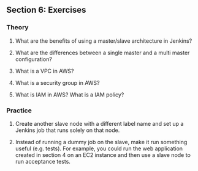 ## Section 6: Exercises

### Theory

1. What are the benefits of using a master/slave architecture in Jenkins? 

2. What are the differences between a single master and a multi master configuration? 
 
3. What is a VPC in AWS? 

4. What is a security group in AWS?

5. What is IAM in AWS? What is a IAM policy?

### Practice

1. Create another slave node with a different label name and set up a Jenkins job that runs solely on that node.   

2. Instead of running a dummy job on the slave, make it run something useful (e.g. tests). For example, you could run the web application created in section 4 on an EC2 instance and then use a slave node to run acceptance tests. 
 
